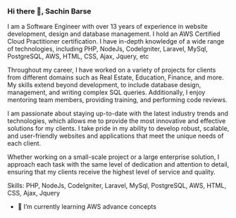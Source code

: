 ### Hi there 👋, Sachin Barse 

I am a Software Engineer with over 13 years of experience in website development, design and database management. I hold an AWS Certified Cloud Practitioner certification. I have in-depth knowledge of a wide range of technologies, including PHP, NodeJs, CodeIgniter, Laravel, MySql, PostgreSQL, AWS, HTML, CSS, Ajax, Jquery, etc

Throughout my career, I have worked on a variety of projects for clients from different domains such as Real Estate, Education, Finance, and more. My skills extend beyond development, to include database design, management, and writing complex SQL queries. Additionally, I enjoy mentoring team members, providing training, and performing code reviews.

I am passionate about staying up-to-date with the latest industry trends and technologies, which allows me to provide the most innovative and effective solutions for my clients. I take pride in my ability to develop robust, scalable, and user-friendly websites and applications that meet the unique needs of each client.

Whether working on a small-scale project or a large enterprise solution, I approach each task with the same level of dedication and attention to detail, ensuring that my clients receive the highest level of service and quality.

Skills: PHP, NodeJs, CodeIgniter, Laravel, MySql, PostgreSQL, AWS, HTML, CSS, Ajax, Jquery


- 🌱 I’m currently learning AWS advance concepts

